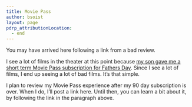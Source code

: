 ```yaml
---
title: Movie Pass
author: bsoist
layout: page
pdrp_attributionLocation:
  - end
---
```

You may have arrived here following a link from a bad review. 

I see a lot of films in the theater at this point because [my son gave me a short term Movie Pass subscription for Fathers Day][1]. Since I see a lot of films, I end up seeing a lot of bad films. It&#8217;s that simple.

I plan to review my Movie Pass experience after my 90 day subscription is over. When I do, I&#8217;ll post a link here. Until then, you can learn a bit about it, by following the link in the paragraph above.

 [1]: http://whsjr.soistmann.com/oped/2013/07/12/family-friday-fun-summer-so-far/